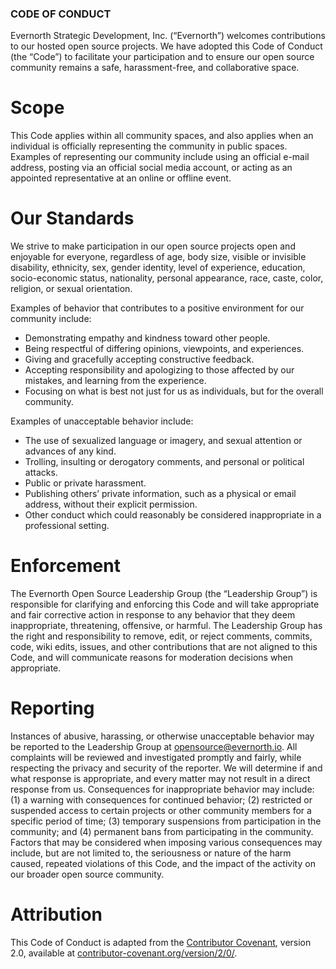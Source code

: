 ### CODE OF CONDUCT
Evernorth Strategic Development, Inc. (“Evernorth”) welcomes contributions to our hosted open source projects.  We have adopted this Code of Conduct (the “Code”) to facilitate your participation and to ensure our open source community remains a safe, harassment-free, and collaborative space. 

# Scope
This Code applies within all community spaces, and also applies when an individual is officially representing the community in public spaces. Examples of representing our community include using an official e-mail address, posting via an official social media account, or acting as an appointed representative at an online or offline event.

# Our Standards
We strive to make participation in our open source projects open and enjoyable for everyone, regardless of age, body size, visible or invisible disability, ethnicity, sex, gender identity, level of experience, education, socio-economic status, nationality, personal appearance, race, caste, color, religion, or sexual orientation.  

Examples of behavior that contributes to a positive environment for our community include:
* Demonstrating empathy and kindness toward other people.
* Being respectful of differing opinions, viewpoints, and experiences.
* Giving and gracefully accepting constructive feedback.
* Accepting responsibility and apologizing to those affected by our mistakes, and learning from the experience.
* Focusing on what is best not just for us as individuals, but for the overall community.

Examples of unacceptable behavior include:
* The use of sexualized language or imagery, and sexual attention or advances of any kind.
* Trolling, insulting or derogatory comments, and personal or political attacks.
* Public or private harassment.
* Publishing others’ private information, such as a physical or email address, without their explicit permission.
* Other conduct which could reasonably be considered inappropriate in a professional setting.

# Enforcement 
The Evernorth Open Source Leadership Group (the “Leadership Group”) is responsible for clarifying and enforcing this Code and will take appropriate and fair corrective action in response to any behavior that they deem inappropriate, threatening, offensive, or harmful.
The Leadership Group has the right and responsibility to remove, edit, or reject comments, commits, code, wiki edits, issues, and other contributions that are not aligned to this Code, and will communicate reasons for moderation decisions when appropriate.

# Reporting 
Instances of abusive, harassing, or otherwise unacceptable behavior may be reported to the Leadership Group at [opensource@evernorth.io](mailto:opensource@evernorth.io).   All complaints will be reviewed and investigated promptly and fairly, while respecting the privacy and security of the reporter.  We will determine if and what response is appropriate, and every matter may not result in a direct response from us. 
Consequences for inappropriate behavior may include: (1) a warning with consequences for continued behavior; (2) restricted or suspended access to certain projects or other community members for a specific period of time; (3) temporary suspensions from participation in the community; and (4) permanent bans from participating in the community.   Factors that may be considered when imposing various consequences may include, but are not limited to, the seriousness or nature of the harm caused, repeated violations of this Code, and the impact of the activity on our broader open source community.  

# Attribution
This Code of Conduct is adapted from the [Contributor Covenant](https://contributor-covenant.org), version 2.0, available at [contributor-covenant.org/version/2/0/](https://www.contributor-covenant.org/version/2/0/code_of_conduct.html).


